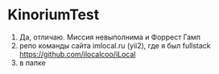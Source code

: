 # KinoriumTest
1. Да, отличаю. Миссия невыполнима и Форрест Гамп
2. репо команды сайта imlocal.ru (yii2), где я был fullstack https://github.com/ilocalcoo/iLocal
3. в папке 
